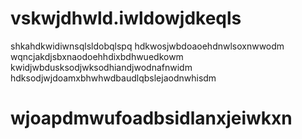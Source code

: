 # vskwjdhwld.iwldowjdkeqls
shkahdkwidiwnsqlsldobqlspq
hdkwosjwbdoaoehdnwlsoxnwwodm
wqncjakdjsbxnaodoehhdixbdhwuedkowm
kwidjwbdusksodjwksodhiandjwodnafnwidm
hdksodjwjdoamxbhwhwdbaudlqbslejaodnwhisdm
# wjoapdmwufoadbsidlanxjeiwkxn

